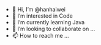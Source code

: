 - 👋 Hi, I’m @hanhaiwei
- 👀 I’m interested in Code
- 🌱 I’m currently learning Java
- 💞️ I’m looking to collaborate on ...
- 📫 How to reach me ...

<!---
hanhaiwei/hanhaiwei is a ✨ special ✨ repository because its `README.md` (this file) appears on your GitHub profile.
You can click the Preview link to take a look at your changes.
--->

